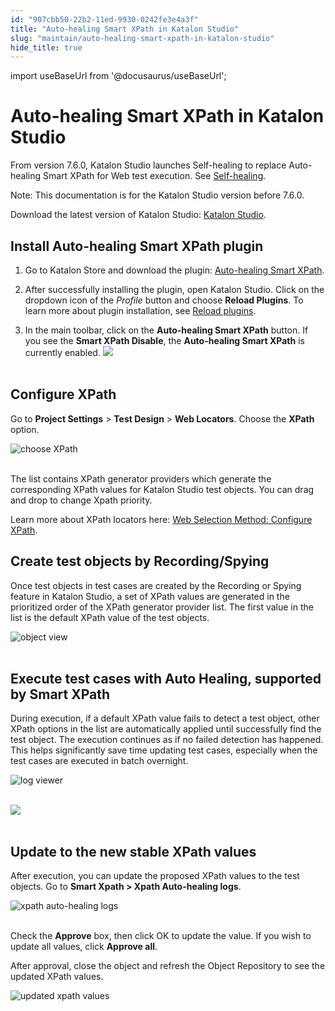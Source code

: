 ```yaml
---
id: "907cbb50-22b2-11ed-9930-0242fe3e4a3f"
title: "Auto-healing Smart XPath in Katalon Studio"
slug: "maintain/auto-healing-smart-xpath-in-katalon-studio"
hide_title: true
---
```

import useBaseUrl from '@docusaurus/useBaseUrl';


# <a id="concept-2251" class="anchor_top_offset"/><a id="ariaid-title1" class="anchor_top_offset"/>Auto-healing Smart XPath in <span xmlns="http://www.w3.org/1999/xhtml" className="ph">Katalon Studio</span> 

<p xmlns="http://www.w3.org/1999/xhtml" className="p">From version 7.6.0, Katalon Studio launches Self-healing to replace Auto-healing Smart XPath for Web test execution. See <a className="xref" href="/maintain/self-healing-tests-in-katalon-studio">Self-healing</a>.</p> 
<div xmlns="http://www.w3.org/1999/xhtml" className="p"><div className="note note note_note"><span className="note__title">Note:</span> This documentation is for the Katalon Studio version before 7.6.0.</div></div>
<p xmlns="http://www.w3.org/1999/xhtml" className="p">Download the latest version of Katalon Studio: <a className="xref j-external-link" href="https://www.katalon.com/download/" target="_blank">Katalon Studio</a>.</p> 

## <a id="concept-2292" class="anchor_top_offset"/>Install Auto-healing Smart XPath plugin

<ol xmlns="http://www.w3.org/1999/xhtml" className="ol"><li className="li">     <p className="p">Go to Katalon Store and download the plugin: <a className="xref j-external-link" href="https://store.katalon.com/product/5/Auto-healing-Smart-XPath" target="_blank">Auto-healing Smart XPath</a>.</p>   </li><li className="li">     <p className="p">After successfully installing the plugin, open Katalon Studio. Click on the dropdown icon of the <em className="ph i">Profile</em> button and choose <strong className="ph b">Reload Plugins</strong>. To learn more about plugin installation, see <a className="xref" href="/plugins-and-add-ons/katalon-store/access-to-katalon-store-from-katalon-studio#id_2">Reload plugins</a>.</p>   </li><li className="li">     <p className="p">In the main toolbar, click on the <strong className="ph b">Auto-healing Smart XPath</strong> button. If you see the <strong className="ph b">Smart XPath Disable</strong>, the <strong className="ph b">Auto-healing Smart XPath</strong> is currently enabled.       <img className="image" src={useBaseUrl("https://github.com/katalon-studio/docs-images/raw/master/katalon-studio/docs/auto-healing-smart-xpath/xpath_03.png")} /><br /><br /> </p>   </li></ol> 

## <a id="concept-5720" class="anchor_top_offset"/>Configure XPath

<p xmlns="http://www.w3.org/1999/xhtml" className="p">Go to <strong className="ph b">Project Settings</strong> &gt; <strong className="ph b">Test Design</strong> &gt; <strong className="ph b">Web Locators</strong>. Choose the <strong className="ph b">XPath</strong> option.</p> 
<p xmlns="http://www.w3.org/1999/xhtml" className="p"> <img className="image" src={useBaseUrl("https://github.com/katalon-studio/docs-images/raw/master/katalon-studio/docs/auto-healing-smart-xpath/xpath_01.png")} alt="choose XPath" /><br /><br /> </p> 
<p xmlns="http://www.w3.org/1999/xhtml" className="p">The list contains XPath generator providers which generate the corresponding XPath values for Katalon Studio test objects. You can drag and drop to change Xpath priority.</p> 
<p xmlns="http://www.w3.org/1999/xhtml" className="p">Learn more about XPath locators here: <a className="xref" href="/author/test-objects/web-test-objects/selection-methods-for-web-tests-in-katalon-studio#id_2">Web Selection Method: Configure XPath</a>.</p> 

## <a id="concept-619" class="anchor_top_offset"/>Create test objects by Recording/Spying

<p xmlns="http://www.w3.org/1999/xhtml" className="p">Once test objects in test cases are created by the Recording or Spying feature in Katalon Studio, a set of XPath values are generated in the prioritized order of the XPath generator provider list. The first value in the list is the default XPath value of the test objects.</p> 
<p xmlns="http://www.w3.org/1999/xhtml" className="p"> <img className="image" src={useBaseUrl("https://github.com/katalon-studio/docs-images/raw/master/katalon-studio/docs/auto-healing-smart-xpath/xpath-update-1.png")} alt="object view" /><br /><br /> </p> 

## <a id="concept-5201" class="anchor_top_offset"/>Execute test cases with Auto Healing, supported by Smart XPath

<p xmlns="http://www.w3.org/1999/xhtml" className="p">During execution, if a default XPath value fails to detect a test object, other XPath options in the list are automatically applied until successfully find the test object. The execution continues as if no failed detection has happened. This helps significantly save time updating test cases, especially when the test cases are executed in batch overnight.</p> 
<p xmlns="http://www.w3.org/1999/xhtml" className="p"> <img className="image" src={useBaseUrl("https://github.com/katalon-studio/docs-images/raw/master/katalon-studio/docs/auto-healing-smart-xpath/xpath-update-2.png")} alt="log viewer" /><br /><br /> </p> 
<p xmlns="http://www.w3.org/1999/xhtml" className="p"> <img className="image" src={useBaseUrl("https://github.com/katalon-studio/docs-images/raw/master/katalon-studio/docs/auto-healing-smart-xpath/xpath-update-3.png")} /><br /><br /> </p> 

## <a id="concept-3069" class="anchor_top_offset"/>Update to the new stable XPath values

<p xmlns="http://www.w3.org/1999/xhtml" className="p">After execution, you can update the proposed XPath values to the test objects. Go to <strong className="ph b">Smart Xpath &gt; Xpath Auto-healing logs</strong>.</p> 
<p xmlns="http://www.w3.org/1999/xhtml" className="p"> <img className="image" src={useBaseUrl("https://github.com/katalon-studio/docs-images/raw/master/katalon-studio/docs/auto-healing-smart-xpath/xpath-update-4.png")} alt="xpath auto-healing logs" /><br /><br /> </p> 
<p xmlns="http://www.w3.org/1999/xhtml" className="p">Check the <strong className="ph b">Approve</strong> box, then click OK to update the value. If you wish to update all values, click <strong className="ph b">Approve all</strong>.</p> 
<p xmlns="http://www.w3.org/1999/xhtml" className="p">After approval, close the object and refresh the Object Repository to see the updated XPath values.</p> 
<p xmlns="http://www.w3.org/1999/xhtml" className="p"> <img className="image" src={useBaseUrl("https://github.com/katalon-studio/docs-images/raw/master/katalon-studio/docs/auto-healing-smart-xpath/xpath-update-5.png")} alt="updated xpath values" /><br /><br /> </p> 
